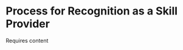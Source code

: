 Process for Recognition as a Skill Provider
===========================================

Requires content
